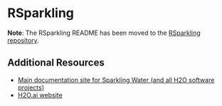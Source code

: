 # RSparkling


**Note**: The RSparkling README has been moved to the [RSparkling repository](https://github.com/h2oai/rsparkling/blob/master/README.md). 


## Additional Resources

* [Main documentation site for Sparkling Water (and all H2O software projects)](http://docs.h2o.ai)
* [H2O.ai website](http://h2o.ai)

